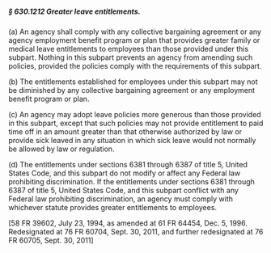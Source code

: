 ##### § 630.1212 Greater leave entitlements. #####

(a) An agency shall comply with any collective bargaining agreement or any agency employment benefit program or plan that provides greater family or medical leave entitlements to employees than those provided under this subpart. Nothing in this subpart prevents an agency from amending such policies, provided the policies comply with the requirements of this subpart.

(b) The entitlements established for employees under this subpart may not be diminished by any collective bargaining agreement or any employment benefit program or plan.

(c) An agency may adopt leave policies more generous than those provided in this subpart, except that such policies may not provide entitlement to paid time off in an amount greater than that otherwise authorized by law or provide sick leaved in any situation in which sick leave would not normally be allowed by law or regulation.

(d) The entitlements under sections 6381 through 6387 of title 5, United States Code, and this subpart do not modify or affect any Federal law prohibiting discrimination. If the entitlements under sections 6381 through 6387 of title 5, United States Code, and this subpart conflict with any Federal law prohibiting discrimination, an agency must comply with whichever statute provides greater entitlements to employees.

[58 FR 39602, July 23, 1994, as amended at 61 FR 64454, Dec. 5, 1996. Redesignated at 76 FR 60704, Sept. 30, 2011, and further redesignated at 76 FR 60705, Sept. 30, 2011]
